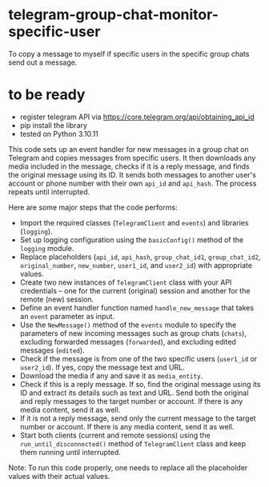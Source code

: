 # telegram-group-chat-monitor-specific-user
To copy a message to myself if specific users in the specific group chats send out a message.


# to be ready
- register telegram API via https://core.telegram.org/api/obtaining_api_id
- pip install the library
- tested on Python 3.10.11


This code sets up an event handler for new messages in a group chat on Telegram and copies messages from specific users. It then downloads any media included in the message, checks if it is a reply message, and finds the original message using its ID. It sends both messages to another user's account or phone number with their own `api_id` and `api_hash`. The process repeats until interrupted. 

Here are some major steps that the code performs: 

- Import the required classes (`TelegramClient` and `events`) and libraries (`logging`). 
- Set up logging configuration using the `basicConfig()` method of the `logging` module. 
- Replace placeholders (`api_id`, `api_hash`, `group_chat_id1`, `group_chat_id2`, `original_number`, `new_number`, `user1_id`, and `user2_id`) with appropriate values. 
- Create two new instances of `TelegramClient` class with your API credentials – one for the current (original) session and another for the remote (new) session. 
- Define an event handler function named `handle_new_message` that takes an `event` parameter as input.
- Use the `NewMessage()` method of the `events` module to specify the parameters of new incoming messages such as group chats (`chats`), excluding forwarded messages (`forwarded`), and excluding edited messages (`edited`).
- Check if the message is from one of the two specific users (`user1_id` or `user2_id`). If yes, copy the message text and URL.
- Download the media if any and save it as `media_entity`.
- Check if this is a reply message. If so, find the original message using its ID and extract its details such as text and URL. Send both the original and reply messages to the target number or account. If there is any media content, send it as well.
- If it is not a reply message, send only the current message to the target number or account. If there is any media content, send it as well.
- Start both clients (current and remote sessions) using the `run_until_disconnected()` method of `TelegramClient` class and keep them running until interrupted.

Note: To run this code properly, one needs to replace all the placeholder values with their actual values.
